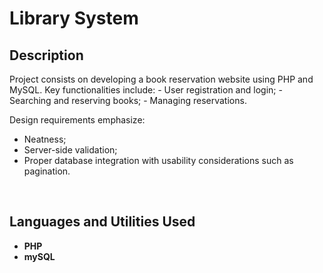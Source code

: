 <h1>Library System</h1>

<h2>Description</h2>
Project consists on developing a book reservation website using PHP and MySQL. Key functionalities include:
- User registration and login;
- Searching and reserving books;
- Managing reservations.

Design requirements emphasize:
- Neatness;
- Server-side validation;
- Proper database integration with usability considerations such as pagination.
<br />


<h2>Languages and Utilities Used</h2>

- <b>PHP</b> 
- <b>mySQL</b>
